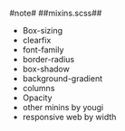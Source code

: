 #note#
##mixins.scss##
-   Box-sizing
-   clearfix
-   font-family
-   border-radius
-   box-shadow
-   background-gradient
-   columns
-   Opacity
-   other minins by yougi
-   responsive web by width
